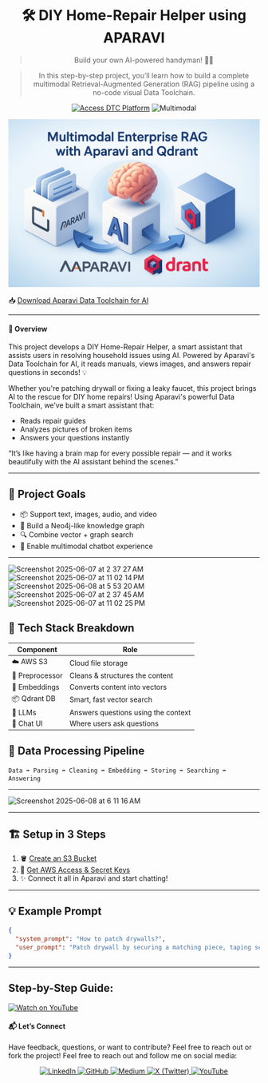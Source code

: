<div align="center">

# 🛠️ DIY Home-Repair Helper using APARAVI

> Build your own AI-powered handyman! 🤖🔧

> In this step-by-step project, you’ll learn how to build a complete multimodal Retrieval-Augmented Generation (RAG) pipeline using a no-code visual Data Toolchain. 

[![Access DTC Platform](https://img.shields.io/badge/Launch-Data%20Toolchain-blue?style=for-the-badge&logo=aparatool)](https://dtc-dev.aparavi.com/)
![Multimodal](https://img.shields.io/badge/Multimodal-Supported-orange?style=for-the-badge)

</div>

![Architecture Diagram](https://github.com/MansiMore99/Multimodal-Enterprise-RAG-with-APARAVI-and-QDRANT/blob/main/Images/Img.png)

📥 [Download Aparavi Data Toolchain for AI](https://aparavi.com/download-data-toolchain-for-ai/)

---

#### 📌 Overview

This project develops a DIY Home-Repair Helper, a smart assistant that assists users in resolving household issues using AI. Powered by Aparavi's Data Toolchain for AI, it reads manuals, views images, and answers repair questions in seconds! 💡

Whether you're patching drywall or fixing a leaky faucet, this project brings AI to the rescue for DIY home repairs!
Using Aparavi's powerful Data Toolchain, we’ve built a smart assistant that:

- Reads repair guides
- Analyzes pictures of broken items
- Answers your questions instantly

“It’s like having a brain map for every possible repair — and it works beautifully with the AI assistant behind the scenes.”

---

## 🎯 Project Goals

- 📦 Support text, images, audio, and video
- 🧠 Build a Neo4j-like knowledge graph
- 🔍 Combine vector + graph search
- 💬 Enable multimodal chatbot experience

---

<img width="214" alt="Screenshot 2025-06-07 at 2 37 27 AM" src="https://github.com/user-attachments/assets/34420111-9f8d-4f0b-bd15-8660bfe6c15f" />
<img width="180" alt="Screenshot 2025-06-07 at 11 02 14 PM" src="https://github.com/user-attachments/assets/a648b49b-8fd2-4510-8b50-544f96606c79" />
<img width="161" alt="Screenshot 2025-06-08 at 5 53 20 AM" src="https://github.com/user-attachments/assets/c59cc2d1-7900-4147-aac3-961a8880e7b4" />
<img width="137" alt="Screenshot 2025-06-07 at 2 37 45 AM" src="https://github.com/user-attachments/assets/fd40b218-2aa2-4a94-9911-ea3c6aefd7d1" />
<img width="213" alt="Screenshot 2025-06-07 at 11 02 25 PM" src="https://github.com/user-attachments/assets/e1d81869-cd42-44c8-8551-1d56de6d6ebe" />


## 🧩 Tech Stack Breakdown

| Component         | Role                               |
|------------------|------------------------------------|
| ☁️ AWS S3         | Cloud file storage                  |
| 🧹 Preprocessor   | Cleans & structures the content     |
| 🧠 Embeddings     | Converts content into vectors       |
| 📦 Qdrant DB      | Smart, fast vector search           |
| 🧠 LLMs           | Answers questions using the context |
| 💬 Chat UI        | Where users ask questions           |

## 🔁 Data Processing Pipeline

```
Data ➡️ Parsing ➡️ Cleaning ➡️ Embedding ➡️ Storing ➡️ Searching ➡️ Answering
```
---

<img width="1395" alt="Screenshot 2025-06-08 at 6 11 16 AM" src="https://github.com/user-attachments/assets/6e1a4759-0e8e-42b7-8160-cfbb0d2b5c6d" />

---

## 🏗️ Setup in 3 Steps

1. 🪣 [Create an S3 Bucket](https://www.youtube.com/watch?v=9GFC6ZGMj_k&t=47s)
2. 🔑 [Get AWS Access & Secret Keys](https://www.youtube.com/watch?v=lntWTStctIE)
3. ✨ Connect it all in Aparavi and start chatting!

---

## 💡 Example Prompt

```json
{
  "system_prompt": "How to patch drywalls?",
  "user_prompt": "Patch drywall by securing a matching piece, taping seams, applying joint compound in layers, sanding smooth, and painting over."
}
```

---

## Step-by-Step Guide:

[![Watch on YouTube](https://img.shields.io/badge/YouTube-Play-red?logo=youtube)](https://youtu.be/DWX4akZNAyQ)


#### 📬 Let’s Connect
Have feedback, questions, or want to contribute? Feel free to reach out or fork the project!
Feel free to reach out and follow me on social media:

<p align="center">
  <a href="https://www.linkedin.com/in/mansimore9/">
    <img src="https://img.shields.io/badge/LinkedIn-0077B5?style=for-the-badge&logo=linkedin&logoColor=white" alt="LinkedIn" />
  </a>
  <a href="https://github.com/MansiMore99">
    <img src="https://img.shields.io/badge/GitHub-181717?style=for-the-badge&logo=github&logoColor=white" alt="GitHub" />
  </a>
  <a href="https://medium.com/@mansi.more943">
    <img src="https://img.shields.io/badge/Medium-000000?style=for-the-badge&logo=medium&logoColor=white" alt="Medium" />
  </a>
  <a href="https://x.com/MansiMore99">
    <img src="https://img.shields.io/badge/X-1DA1F2?style=for-the-badge&logo=twitter&logoColor=white" alt="X (Twitter)" />
  </a>
  <a href="https://www.youtube.com/@tech_girl-m9">
    <img src="https://img.shields.io/badge/YouTube-FF0000?style=for-the-badge&logo=youtube&logoColor=white" alt="YouTube" />
  </a>
</p>
